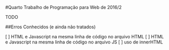#Quarto Trabalho de Programação para Web de 2016/2

TODO

##Erros Conhecidos (e ainda não tratados)

[ ] HTML e Javascript na mesma linha de código no arquivo HTML
[ ] HTML e Javascript na mesma linha de código no arquivo JS
[ ] uso de innerHTML
